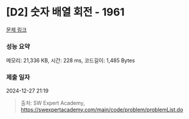 # [D2] 숫자 배열 회전 - 1961 

[문제 링크](https://swexpertacademy.com/main/code/problem/problemDetail.do?contestProbId=AV5Pq-OKAVYDFAUq) 

### 성능 요약

메모리: 21,336 KB, 시간: 228 ms, 코드길이: 1,485 Bytes

### 제출 일자

2024-12-27 21:19



> 출처: SW Expert Academy, https://swexpertacademy.com/main/code/problem/problemList.do